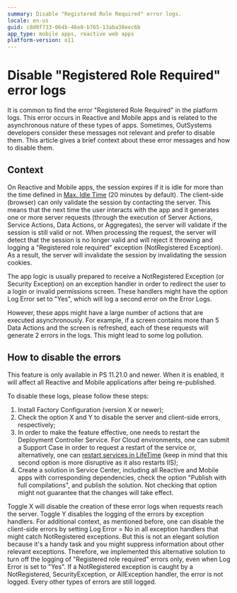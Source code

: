 ```yaml
---
summary: Disable "Registered Role Required" error logs.
locale: en-us
guid: c8d0f733-064b-46e0-b765-13aba38eec6b
app_type: mobile apps, reactive web apps
platform-version: o11
---
```


# Disable "Registered Role Required" error logs

It is common to find the error "Registered Role Required" in the platform logs. This error occurs in Reactive and Mobile apps and is related to the asynchronous nature of these types of apps. Sometimes, OutSystems developers consider these messages not relevant and prefer to disable them. This article gives a brief context about these error messages and how to disable them.

## Context

On Reactive and Mobile apps, the session expires if it is idle for more than the time defined in [Max. Idle Time](https://success.outsystems.com/documentation/11/managing_the_applications_lifecycle/secure_the_applications/configure_app_authentication/) (20 minutes by default). The client-side (browser) can only validate the session by contacting the server. This means that the next time the user interacts with the app and it generates one or more server requests (through the execution of Server Actions, Service Actions, Data Actions, or Aggregates), the server will validate if the session is still valid or not. When processing the request, the server will detect that the session is no longer valid and will reject it throwing and logging a "Registered role required" exception (NotRegistered Exception). As a result, the server will invalidate the session by invalidating the session cookies.

The app logic is usually prepared to receive a NotRegistered Exception (or Security Exception) on an exception handler in order to redirect the user to a login or invalid permissions screen. These handlers might have the option Log Error set to "Yes", which will log a second error on the Error Logs.

However, these apps might have a large number of actions that are executed asynchronously. For example, if a screen contains more than 5 Data Actions and the screen is refreshed, each of these requests will generate 2 errors in the logs. This might lead to some log pollution.

## How to disable the errors

This feature is only available in PS 11.21.0 and newer. When it is enabled, it will affect all Reactive and Mobile applications after being re-published. 

To disable these logs, please follow these steps:
1. Install Factory Configuration (version X or newer);
2. Check the option X and Y to disable the server and client-side errors, respectively;
3. In order to make the feature effective, one needs to restart the Deployment Controller Service. For Cloud environments, one can submit a Support Case in order to request a restart of the service or, alternatively, one can [restart services in LifeTime](https://success.outsystems.com/support/troubleshooting/infrastructure_management/restart_services_on_outsystems_cloud/) (keep in mind that this second option is more disruptive as it also restarts IIS);
4. Create a solution in Service Center, including all Reactive and Mobile apps with corresponding dependencies, check the option "Publish with full compilations", and publish the solution. Not checking that option might not guarantee that the changes will take effect. 

Toggle X will disable the creation of these error logs when requests reach the server. 
Toggle Y disables the logging of the errors by exception handlers. For additional context, as mentioned before, one can disable the client-side errors by setting Log Error = No in all exception handlers that might catch NotRegistered exceptions. But this is not an elegant solution because it's a handy task and you might suppress information about other relevant exceptions. Therefore, we implemented this alternative solution to turn off the logging of "Registered role required" errors only, even when Log Error is set to "Yes". If a NotRegistered exception is caught by a NotRegistered, SecurityException, or AllException handler, the error is not logged. Every other types of errors are still logged.
